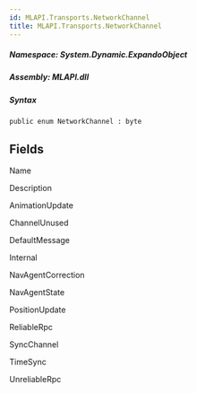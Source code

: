 ```yaml
---  
id: MLAPI.Transports.NetworkChannel  
title: MLAPI.Transports.NetworkChannel
---
```


<div class="markdown level0 summary">

</div>

<div class="markdown level0 conceptual">

</div>

##### **Namespace**: System.Dynamic.ExpandoObject

##### **Assembly**: MLAPI.dll

##### Syntax

    public enum NetworkChannel : byte

## Fields

Name

Description

AnimationUpdate

ChannelUnused

DefaultMessage

Internal

NavAgentCorrection

NavAgentState

PositionUpdate

ReliableRpc

SyncChannel

TimeSync

UnreliableRpc
